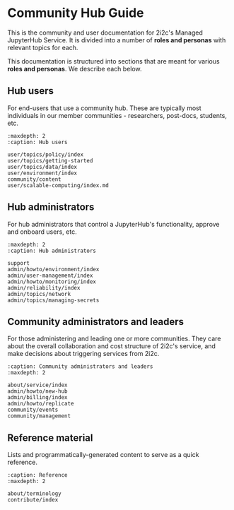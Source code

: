 # Community Hub Guide

This is the community and user documentation for 2i2c's Managed JupyterHub Service.
It is divided into a number of **roles and personas** with relevant topics for each.

This documentation is structured into sections that are meant for various **roles and personas**.
We describe each below.

## Hub users

For end-users that use a community hub. These are typically most individuals in our member communities - researchers, post-docs, students, etc.

```{toctree}
:maxdepth: 2
:caption: Hub users

user/topics/policy/index
user/topics/getting-started
user/topics/data/index
user/environment/index
community/content
user/scalable-computing/index.md
```

## Hub administrators

For hub administrators that control a JupyterHub's functionality, approve and onboard users, etc.

```{toctree}
:maxdepth: 2
:caption: Hub administrators

support
admin/howto/environment/index
admin/user-management/index
admin/howto/monitoring/index
admin/reliability/index
admin/topics/network
admin/topics/managing-secrets
```

## Community administrators and leaders

For those administering and leading one or more communities.
They care about the overall collaboration and cost structure of 2i2c's service, and make decisions about triggering services from 2i2c.

```{toctree}
:caption: Community administrators and leaders
:maxdepth: 2

about/service/index
admin/howto/new-hub
admin/billing/index
admin/howto/replicate
community/events
community/management
```

## Reference material

Lists and programmatically-generated content to serve as a quick reference.

```{toctree}
:caption: Reference
:maxdepth: 2

about/terminology
contribute/index
```
